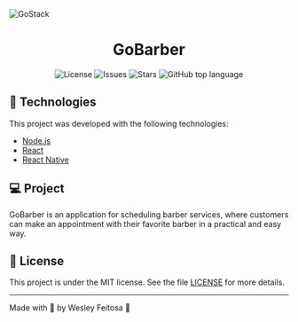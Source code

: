 <img alt="GoStack" src="https://storage.googleapis.com/golden-wind/bootcamp-gostack/header-desafios.png" />

<h1 align="center">
  GoBarber
</h1>

<p align="center">

  <a href="LICENSE" style="text-decoration: none">
    <img alt="License" src="https://img.shields.io/github/license/wesleyfeitosa/gostack-gobarber?style=flat-square" />
  </a>

  <a href="https://github.com/wesleyfeitosa/gostack-gobarber/issues" style="text-decoration: none">
    <img alt="Issues" src="https://img.shields.io/github/issues/wesleyfeitosa/gostack-gobarber?style=flat-square" />
  </a>

  <a href="https://github.com/wesleyfeitosa/gostack-gobarber/stargazers" style="text-decoration: none">
    <img alt="Stars" src="https://img.shields.io/github/stars/wesleyfeitosa/gostack-gobarber?style=flat-square" />
  </a>

  <a href="#" style="text-decoration: none">
    <img alt="GitHub top language" src="https://img.shields.io/github/languages/top/wesleyfeitosa/gostack-gobarber?style=flat-square" />
  </a>

</p>

## :rocket: Technologies

This project was developed with the following technologies:

- [Node.js](https://nodejs.org/en/)
- [React](https://reactjs.org)
- [React Native](https://facebook.github.io/react-native/)

## 💻 Project

GoBarber is an application for scheduling barber services, where customers can make an appointment with their favorite barber in a practical and easy way.

## :memo: License

This project is under the MIT license. See the file [LICENSE](LICENSE) for more details.

---

Made with 💜 by Wesley Feitosa :wave: 
